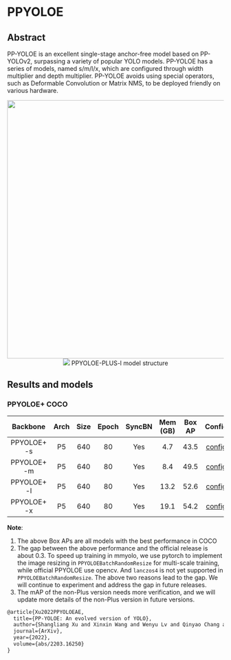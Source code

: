 # PPYOLOE

<!-- [ALGORITHM] -->

## Abstract

PP-YOLOE is an excellent single-stage anchor-free model based on PP-YOLOv2, surpassing a variety of popular YOLO models. PP-YOLOE has a series of models, named s/m/l/x, which are configured through width multiplier and depth multiplier. PP-YOLOE avoids using special operators, such as Deformable Convolution or Matrix NMS, to be deployed friendly on various hardware.

<div align=center>
<img src="https://github.com/PaddlePaddle/PaddleDetection/blob/release/2.5/docs/images/ppyoloe_plus_map_fps.png" width="600" />
</div>

<div align=center>
<img src="https://user-images.githubusercontent.com/71306851/212537563-33308049-76e9-4cbf-96e4-43b3a1d78b2f.png"/>
PPYOLOE-PLUS-l model structure
</div>

## Results and models

### PPYOLOE+ COCO

|  Backbone   | Arch | Size | Epoch | SyncBN | Mem (GB) | Box AP |                          Config                           |                                                                                                                                                      Download                                                                                                                                                      |
| :---------: | :--: | :--: | :---: | :----: | :------: | :----: | :-------------------------------------------------------: | :----------------------------------------------------------------------------------------------------------------------------------------------------------------------------------------------------------------------------------------------------------------------------------------------------------------: |
| PPYOLOE+ -s |  P5  | 640  |  80   |  Yes   |   4.7    |  43.5  | [config](../ppyoloe/ppyoloe_plus_s_fast_8xb8-80e_coco.py) | [model](https://download.openmmlab.com/mmyolo/v0/ppyoloe/ppyoloe_plus_s_fast_8xb8-80e_coco/ppyoloe_plus_s_fast_8xb8-80e_coco_20230101_154052-9fee7619.pth) \| [log](https://download.openmmlab.com/mmyolo/v0/ppyoloe/ppyoloe_plus_s_fast_8xb8-80e_coco/ppyoloe_plus_s_fast_8xb8-80e_coco_20230101_154052.log.json) |
| PPYOLOE+ -m |  P5  | 640  |  80   |  Yes   |   8.4    |  49.5  | [config](../ppyoloe/ppyoloe_plus_m_fast_8xb8-80e_coco.py) | [model](https://download.openmmlab.com/mmyolo/v0/ppyoloe/ppyoloe_plus_m_fast_8xb8-80e_coco/ppyoloe_plus_m_fast_8xb8-80e_coco_20230104_193132-e4325ada.pth) \| [log](https://download.openmmlab.com/mmyolo/v0/ppyoloe/ppyoloe_plus_m_fast_8xb8-80e_coco/ppyoloe_plus_m_fast_8xb8-80e_coco_20230104_193132.log.json) |
| PPYOLOE+ -l |  P5  | 640  |  80   |  Yes   |   13.2   |  52.6  | [config](../ppyoloe/ppyoloe_plus_l_fast_8xb8-80e_coco.py) | [model](https://download.openmmlab.com/mmyolo/v0/ppyoloe/ppyoloe_plus_l_fast_8xb8-80e_coco/ppyoloe_plus_l_fast_8xb8-80e_coco_20230102_203825-1864e7b3.pth) \| [log](https://download.openmmlab.com/mmyolo/v0/ppyoloe/ppyoloe_plus_l_fast_8xb8-80e_coco/ppyoloe_plus_l_fast_8xb8-80e_coco_20230102_203825.log.json) |
| PPYOLOE+ -x |  P5  | 640  |  80   |  Yes   |   19.1   |  54.2  | [config](../ppyoloe/ppyoloe_plus_x_fast_8xb8-80e_coco.py) | [model](https://download.openmmlab.com/mmyolo/v0/ppyoloe/ppyoloe_plus_x_fast_8xb8-80e_coco/ppyoloe_plus_x_fast_8xb8-80e_coco_20230104_194921-8c953949.pth) \| [log](https://download.openmmlab.com/mmyolo/v0/ppyoloe/ppyoloe_plus_x_fast_8xb8-80e_coco/ppyoloe_plus_x_fast_8xb8-80e_coco_20230104_194921.log.json) |

**Note**:

1. The above Box APs are all models with the best performance in COCO
2. The gap between the above performance and the official release is about 0.3. To speed up training in mmyolo, we use pytorch to implement the image resizing in `PPYOLOEBatchRandomResize` for multi-scale training, while official PPYOLOE use opencv. And `lanczos4` is not yet supported in `PPYOLOEBatchRandomResize`. The above two reasons lead to the gap. We will continue to experiment and address the gap in future releases.
3. The mAP of the non-Plus version needs more verification, and we will update more details of the non-Plus version in future versions.

```latex
@article{Xu2022PPYOLOEAE,
  title={PP-YOLOE: An evolved version of YOLO},
  author={Shangliang Xu and Xinxin Wang and Wenyu Lv and Qinyao Chang and Cheng Cui and Kaipeng Deng and Guanzhong Wang and Qingqing Dang and Shengyun Wei and Yuning Du and Baohua Lai},
  journal={ArXiv},
  year={2022},
  volume={abs/2203.16250}
}
```
